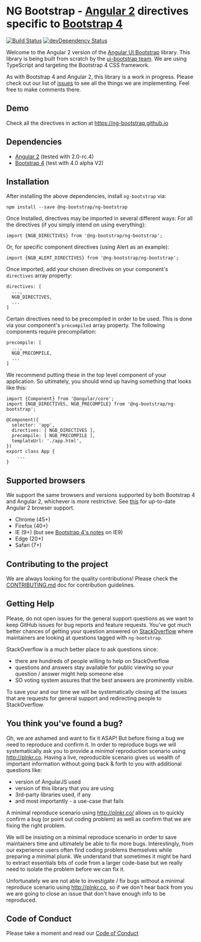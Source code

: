 # NG Bootstrap - [Angular 2](http://angular.io/) directives specific to [Bootstrap 4](http://v4-alpha.getbootstrap.com/)

[![Build Status](https://travis-ci.org/ng-bootstrap/core.svg?branch=master)](https://travis-ci.org/ng-bootstrap/core)
[![devDependency Status](https://david-dm.org/ng-bootstrap/core/dev-status.svg?branch=master)](https://david-dm.org/ng-bootstrap/core#info=devDependencies)

Welcome to the Angular 2 version of the [Angular UI Bootstrap](https://github.com/angular-ui/bootstrap) library.
This library is being built from scratch by the [ui-bootstrap team](https://github.com/angular-ui/bootstrap).
We are using TypeScript and targeting the Bootstrap 4 CSS framework. 

As with Bootstrap 4 and Angular 2, this library is a work in progress. Please check out our list of
[issues](https://github.com/ng-bootstrap/core/issues) to see all the things we are implementing.
Feel free to make comments there.

## Demo

Check all the directives in action at https://ng-bootstrap.github.io

## Dependencies
* [Angular 2](https://angular.io) (tested with 2.0-rc.4)
* [Bootstrap 4](https://v4-alpha.getbootstrap.com) (test with 4.0 alpha V2)

## Installation
After installing the above dependencies, install `ng-bootstrap` via:
```
npm install --save @ng-bootstrap/ng-bootstrap
```
Once Installed, directives may be imported in several different ways:
For all the directives (if you simply intend on using everything):
```
import {NGB_DIRECTIVES} from '@ng-bootstrap/ng-bootstrap';
```
Or, for specific component directives (using Alert as an example):
```
import {NGB_ALERT_DIRECTIVES} from '@ng-bootstrap/ng-bootstrap';
```
Once imported, add your chosen directives on your component's `directives` array property:
```
directives: [
  ...,
  NGB_DIRECTIVES,
  ...
]
```
Certain directives need to be precompiled in order to be used. This is done via your component's `precompiled` array
property. The following components require precompilation:
```
precompile: [
  ...,
  NGB_PRECOMPILE,
  ...
]
```
We recommend putting these in the top level component of your application. So ultimately, you
should wind up having something that looks like this:
```
import {Component} from '@angular/core';
import {NGB_DIRECTIVES, NGB_PRECOMPILE} from '@ng-bootstrap/ng-bootstrap';

@Component({
  selector: 'app',
  directives: [ NGB_DIRECTIVES ],
  precompile: [ NGB_PRECOMPILE ],
  templateUrl: './app.html',
})
export class App {
    ...
}
```
## Supported browsers

We support the same browsers and versions supported by both Bootstrap 4 and Angular 2, whichever is _more_ restrictive.
See [this](https://github.com/angular/angular/blob/master/README.md) for up-to-date Angular 2 browser support.

* Chrome (45+)
* Firefox (40+)
* IE (9+) (but see [Bootstrap 4's notes](http://v4-alpha.getbootstrap.com/getting-started/browsers-devices/#internet-explorer-9) on IE9)
* Edge (20+)
* Safari (7+)

## Contributing to the project

We are always looking for the quality contributions! Please check the [CONTRIBUTING.md](CONTRIBUTING.md) doc for contribution guidelines.

## Getting Help

Please, do not open issues for the general support questions as we want to keep GitHub issues for bug reports and feature requests. You've got much better chances of getting your question answered on [StackOverflow](http://stackoverflow.com/questions/tagged/ng-bootstrap) where maintainers are looking at questions tagged with `ng-bootstrap`.

StackOverflow is a much better place to ask questions since:
* there are hundreds of people willing to help on StackOverflow
* questions and answers stay available for public viewing so your question / answer might help someone else
* SO voting system assures that the best answers are prominently visible.

To save your and our time we will be systematically closing all the issues that are requests for general support and redirecting people to StackOverflow.

## You think you've found a bug?

Oh, we are ashamed and want to fix it ASAP! But before fixing a bug we need to reproduce and confirm it. In order to reproduce bugs we will systematically ask you to provide a _minimal_ reproduction scenario using http://plnkr.co. Having a live, reproducible scenario gives us wealth of important information without going back & forth to you with additional questions like:
* version of AngularJS used
* version of this library that you are using
* 3rd-party libraries used, if any
* and most importantly - a use-case that fails

A minimal reproduce scenario using http://plnkr.co/ allows us to quickly confirm a bug (or point out coding problem) as well as confirm that we are fixing the right problem.

We will be insisting on a minimal reproduce scenario in order to save maintainers time and ultimately be able to fix more bugs. Interestingly, from our experience users often find coding problems themselves while preparing a minimal plunk. We understand that sometimes it might be hard to extract essentials bits of code from a larger code-base but we really need to isolate the problem before we can fix it.

Unfortunately we are not able to investigate / fix bugs without a minimal reproduce scenario using http://plnkr.co, so if we don't hear back from you we are going to close an issue that don't have enough info to be reproduced.

## Code of Conduct

Please take a moment and read our [Code of Conduct](CODE_OF_CONDUCT.md)

